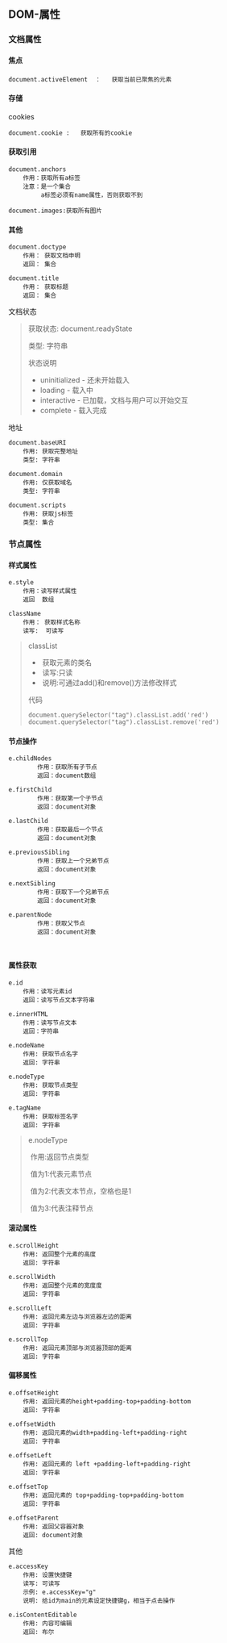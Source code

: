 ## DOM-属性

### 文档属性

#### 焦点

```
document.activeElement	：	获取当前已聚焦的元素
```

#### 存储

cookies

```
document.cookie	:	获取所有的cookie
```

#### 获取引用

```
document.anchors
	作用：获取所有a标签
	注意：是一个集合
         a标签必须有name属性，否则获取不到
         
document.images:获取所有图片
```



#### 其他

```
document.doctype
    作用：	获取文档申明
    返回：	集合

document.title
	作用：	获取标题
	返回：	集合
```



文档状态

>获取状态:			document.readyState
>
>类型:					字符串
>
>状态说明
>
>- uninitialized - 还未开始载入
>- loading - 载入中
>- interactive - 已加载，文档与用户可以开始交互
>- complete - 载入完成



地址

```
document.baseURI
	作用:	获取完整地址
	类型:	字符串
	
document.domain
	作用:	仅获取域名
	类型:	字符串
	
document.scripts
	作用:	获取js标签
	类型:	集合
```



### 节点属性

#### 样式属性

```
e.style
	作用：读写样式属性
	返回	数组
		
className
	作用：	获取样式名称
	读写:	 可读写
```



>classList 
>
>- ​	获取元素的类名
>- ​    读写:只读
>- ​    说明:可通过add()和remove()方法修改样式
>
>代码
>
>```
>document.querySelector("tag").classList.add('red')
>document.querySelector("tag").classList.remove('red')
>```



#### 节点操作

```
e.childNodes
		作用：获取所有子节点
		返回：document数组
		
e.firstChild
        作用：获取第一个子节点
        返回：document对象	

e.lastChild
		作用：获取最后一个节点
		返回：document对象

e.previousSibling
		作用：获取上一个兄弟节点
		返回：document对象

e.nextSibling
		作用：获取下一个兄弟节点
		返回：document对象

e.parentNode
		作用：获取父节点
		返回：document对象
		
		
```

#### 属性获取

```
e.id
	作用：读写元素id
	返回：读写节点文本字符串

e.innerHTML
    作用：读写节点文本
	返回：字符串

e.nodeName
	作用:	获取节点名字
	返回:	字符串
		
e.nodeType
	作用:	获取节点类型
	返回:	字符串
		
e.tagName
	作用:	获取标签名字
	返回:	字符串
```

>e.nodeType 
>
>​	作用:返回节点类型
>
>​	值为1:代表元素节点
>
>​	值为2:代表文本节点，空格也是1
>
>​	值为3:代表注释节点

#### 滚动属性

```
e.scrollHeight
	作用:	返回整个元素的高度
	返回:	字符串
	
e.scrollWidth
	作用:	返回整个元素的宽度度
	返回:	字符串
	
e.scrollLeft
	作用:	返回元素左边与浏览器左边的距离
	返回:	字符串

e.scrollTop
	作用:	返回元素顶部与浏览器顶部的距离
	返回:	字符串
```

#### 偏移属性

```
e.offsetHeight
	作用:	返回元素的height+padding-top+padding-bottom
	返回:	字符串

e.offsetWidth
	作用:	返回元素的width+padding-left+padding-right
	返回:	字符串
	
e.offsetLeft
	作用:	返回元素的 left +padding-left+padding-right
	返回:	字符串

e.offsetTop
	作用:	返回元素的 top+padding-top+padding-bottom
	返回:	字符串

e.offsetParent
	作用:	返回父容器对象
	返回:	document对象
```



其他

```
e.accessKey
	作用:	设置快捷键
	读写:	可读写
	示例:	e.accessKey="g"
	说明:	给id为main的元素设定快捷键g，相当于点击操作

e.isContentEditable
	作用:	内容可编辑
	返回:	布尔
```


